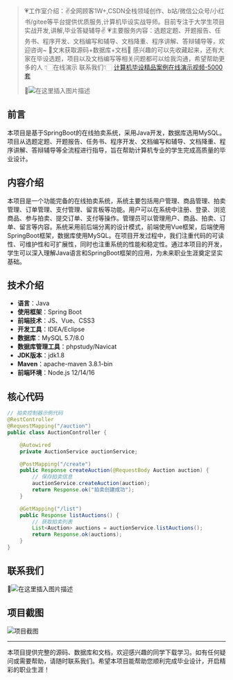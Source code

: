 

> 💗工作室介绍：✌全网顾客1W+,CSDN全栈领域创作、b站/微信公众号/小红书/gitee等平台提供优质服务,计算机毕设实战导师。目前专注于大学生项目实战开发,讲解,毕业答疑辅导✌
> 💗主要服务内容：选题定题、开题报告、任务书、程序开发、文档编写和辅导、文档降重、程序讲解、答辩辅导等，欢迎咨询~
> 🌟文末获取源码+数据库+文档🌟 感兴趣的可以先收藏起来，还有大家在毕设选题，项目以及文档编写等相关问题都可以给我沟通，希望帮助更多的人
> 👇🏻在线演示 联系我们👇🏻
> [计算机毕设精品案例在线演示视频-5000套](https://blog.csdn.net/qq_67801847/category_13003500.html?spm=1001.2014.3001.5482)
> 
> 🌟![在这里插入图片描述](https://i-blog.csdnimg.cn/direct/429f9b4d85284ef39b31d818da6e39b1.png#pic_center)

## 前言

本项目是基于SpringBoot的在线拍卖系统，采用Java开发，数据库选用MySQL。项目从选题定题、开题报告、任务书、程序开发、文档编写和辅导、文档降重、程序讲解、答辩辅导等全流程进行指导，旨在帮助计算机专业的学生完成高质量的毕业设计。

## 内容介绍

本项目是一个功能完备的在线拍卖系统，系统主要包括用户管理、商品管理、拍卖管理、订单管理、支付管理、留言板等功能。用户可以在系统中注册、登录、浏览商品、参与拍卖、提交订单、支付等操作。管理员可以管理用户、商品、拍卖、订单、留言等内容。系统采用前后端分离的设计模式，前端使用Vue框架，后端使用SpringBoot框架，数据库使用MySQL。在项目开发过程中，我们注重代码的可读性、可维护性和可扩展性，同时也注重系统的性能和稳定性。通过本项目的开发，学生可以深入理解Java语言和SpringBoot框架的应用，为未来职业生涯奠定坚实基础。

## 技术介绍

- **语言**：Java
- **使用框架**：Spring Boot
- **前端技术**：JS、Vue、CSS3
- **开发工具**：IDEA/Eclipse
- **数据库**：MySQL 5.7/8.0
- **数据库管理工具**：phpstudy/Navicat
- **JDK版本**：jdk1.8
- **Maven**：apache-maven 3.8.1-bin
- **前端环境**：Node.js 12/14/16

## 核心代码

```java
// 拍卖控制器示例代码
@RestController
@RequestMapping("/auction")
public class AuctionController {

    @Autowired
    private AuctionService auctionService;

    @PostMapping("/create")
    public Response createAuction(@RequestBody Auction auction) {
        // 保存拍卖信息
        auctionService.createAuction(auction);
        return Response.ok("拍卖创建成功");
    }

    @GetMapping("/list")
    public Response listAuctions() {
        // 获取拍卖列表
        List<Auction> auctions = auctionService.listAuctions();
        return Response.ok(auctions);
    }
}
```

## 联系我们

🌟![在这里插入图片描述](https://i-blog.csdnimg.cn/direct/815de6b096804780baa3cd02d7f07a8e.jpeg)

## 项目截图

![项目截图](https://i-blog.csdnimg.cn/direct/429f9b4d85284ef39b31d818da6e39b1.png#pic_center)

---

本项目提供完整的源码、数据库和文档，欢迎感兴趣的同学下载学习。如有任何疑问或需要帮助，请随时联系我们。希望本项目能帮助您顺利完成毕业设计，开启精彩的职业生涯！
